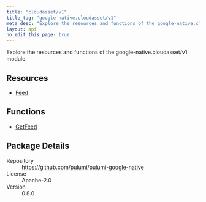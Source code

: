 ```yaml
---
title: "cloudasset/v1"
title_tag: "google-native.cloudasset/v1"
meta_desc: "Explore the resources and functions of the google-native.cloudasset/v1 module."
layout: api
no_edit_this_page: true
---
```


<!-- WARNING: this file was generated by Pulumi Docs Generator. -->
<!-- Do not edit by hand unless you're certain you know what you are doing! -->

Explore the resources and functions of the google-native.cloudasset/v1 module.

<h2 id="resources">Resources</h2>
<ul class="api">
    <li><a href="feed" title="Feed"><span class="symbol resource"></span>Feed</a></li>
</ul>

<h2 id="functions">Functions</h2>
<ul class="api">
    <li><a href="getfeed" title="GetFeed"><span class="symbol function"></span>GetFeed</a></li>
</ul>

<h2 id="package-details">Package Details</h2>
<dl class="package-details">
	<dt>Repository</dt>
	<dd><a href="https://github.com/pulumi/pulumi-google-native">https://github.com/pulumi/pulumi-google-native</a></dd>
	<dt>License</dt>
	<dd>Apache-2.0</dd>
	<dt>Version</dt>
	<dd>0.8.0</dd>
</dl>

